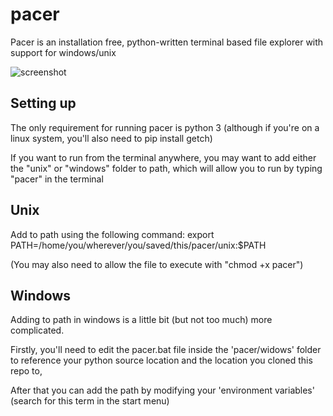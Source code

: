 # pacer
Pacer is an installation free, python-written terminal based file explorer with support for windows/unix

![screenshot](https://github.com/houseofleft/pacer/blob/master/pacer_scrot.png)

## Setting up
The only requirement for running pacer is python 3 (although if you're on a linux system, you'll also need to pip install getch)

If you want to run from the terminal anywhere, you may want to add either the "unix" or "windows" folder to path, which will allow you to run by typing "pacer" in the terminal

## Unix
Add to path using the following command:
    export PATH=/home/you/wherever/you/saved/this/pacer/unix:$PATH

(You may also need to allow the file to execute with "chmod +x pacer")

## Windows
Adding to path in windows is a little bit (but not too much) more complicated.

Firstly, you'll need to edit the pacer.bat file inside the 'pacer/widows' folder to reference your python source location and the location you cloned this repo to,

After that you can add the path by modifying your 'environment variables' (search for this term in the start menu)
